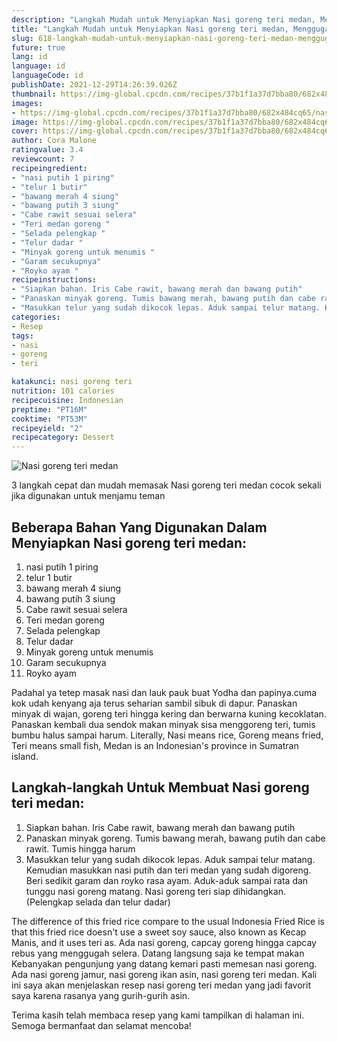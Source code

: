```yaml
---
description: "Langkah Mudah untuk Menyiapkan Nasi goreng teri medan, Menggugah Selera"
title: "Langkah Mudah untuk Menyiapkan Nasi goreng teri medan, Menggugah Selera"
slug: 618-langkah-mudah-untuk-menyiapkan-nasi-goreng-teri-medan-menggugah-selera
future: true
lang: id
language: id
languageCode: id
publishDate: 2021-12-29T14:26:39.026Z 
thumbnail: https://img-global.cpcdn.com/recipes/37b1f1a37d7bba80/682x484cq65/nasi-goreng-teri-medan-foto-resep-utama.png
images:
- https://img-global.cpcdn.com/recipes/37b1f1a37d7bba80/682x484cq65/nasi-goreng-teri-medan-foto-resep-utama.png
image: https://img-global.cpcdn.com/recipes/37b1f1a37d7bba80/682x484cq65/nasi-goreng-teri-medan-foto-resep-utama.png
cover: https://img-global.cpcdn.com/recipes/37b1f1a37d7bba80/682x484cq65/nasi-goreng-teri-medan-foto-resep-utama.png
author: Cora Malone
ratingvalue: 3.4
reviewcount: 7
recipeingredient:
- "nasi putih 1 piring"
- "telur 1 butir"
- "bawang merah 4 siung"
- "bawang putih 3 siung"
- "Cabe rawit sesuai selera"
- "Teri medan goreng "
- "Selada pelengkap "
- "Telur dadar "
- "Minyak goreng untuk menumis "
- "Garam secukupnya"
- "Royko ayam "
recipeinstructions:
- "Siapkan bahan. Iris Cabe rawit, bawang merah dan bawang putih"
- "Panaskan minyak goreng. Tumis bawang merah, bawang putih dan cabe rawit. Tumis hingga harum"
- "Masukkan telur yang sudah dikocok lepas. Aduk sampai telur matang. Kemudian masukkan nasi putih dan teri medan yang sudah digoreng. Beri sedikit garam dan royko rasa ayam. Aduk-aduk sampai rata dan tunggu nasi goreng matang. Nasi goreng teri siap dihidangkan.(Pelengkap selada dan telur dadar)"
categories:
- Resep
tags:
- nasi
- goreng
- teri

katakunci: nasi goreng teri 
nutrition: 101 calories
recipecuisine: Indonesian
preptime: "PT16M"
cooktime: "PT53M"
recipeyield: "2"
recipecategory: Dessert
---
```



![Nasi goreng teri medan](https://img-global.cpcdn.com/recipes/37b1f1a37d7bba80/682x484cq65/nasi-goreng-teri-medan-foto-resep-utama.png)

3 langkah cepat dan mudah memasak  Nasi goreng teri medan cocok sekali jika digunakan untuk menjamu teman

<!--inarticleads1-->

## Beberapa Bahan Yang Digunakan Dalam Menyiapkan Nasi goreng teri medan:

1. nasi putih 1 piring
1. telur 1 butir
1. bawang merah 4 siung
1. bawang putih 3 siung
1. Cabe rawit sesuai selera
1. Teri medan goreng 
1. Selada pelengkap 
1. Telur dadar 
1. Minyak goreng untuk menumis 
1. Garam secukupnya
1. Royko ayam 

Padahal ya tetep masak nasi dan lauk pauk buat Yodha dan papinya.cuma kok udah kenyang aja terus seharian sambil sibuk di dapur. Panaskan minyak di wajan, goreng teri hingga kering dan berwarna kuning kecoklatan. Panaskan kembali dua sendok makan minyak sisa menggoreng teri, tumis bumbu halus sampai harum. Literally, Nasi means rice, Goreng means fried, Teri means small fish, Medan is an Indonesian&#39;s province in Sumatran island. 

<!--inarticleads2-->

## Langkah-langkah Untuk Membuat Nasi goreng teri medan:

1. Siapkan bahan. Iris Cabe rawit, bawang merah dan bawang putih
1. Panaskan minyak goreng. Tumis bawang merah, bawang putih dan cabe rawit. Tumis hingga harum
1. Masukkan telur yang sudah dikocok lepas. Aduk sampai telur matang. Kemudian masukkan nasi putih dan teri medan yang sudah digoreng. Beri sedikit garam dan royko rasa ayam. Aduk-aduk sampai rata dan tunggu nasi goreng matang. Nasi goreng teri siap dihidangkan.(Pelengkap selada dan telur dadar)


The difference of this fried rice compare to the usual Indonesia Fried Rice is that this fried rice doesn&#39;t use a sweet soy sauce, also known as Kecap Manis, and it uses teri as. Ada nasi goreng, capcay goreng hingga capcay rebus yang menggugah selera. Datang langsung saja ke tempat makan Kebanyakan pengunjung yang datang kemari pasti memesan nasi goreng. Ada nasi goreng jamur, nasi goreng ikan asin, nasi goreng teri medan. Kali ini saya akan menjelaskan resep nasi goreng teri medan yang jadi favorit saya karena rasanya yang gurih-gurih asin. 

Terima kasih telah membaca resep yang kami tampilkan di halaman ini. Semoga bermanfaat dan selamat mencoba!
